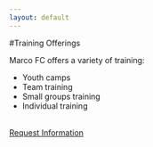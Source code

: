 ```yaml
---
layout: default
---
```


#Training Offerings

Marco FC offers a variety of training:

* Youth camps
* Team training
* Small groups training
* Individual training

<br />
<a class="btn btn-success btn-lg" href="mailto:marco@campover.de?subject=Marco FC Training">Request Information</a>
